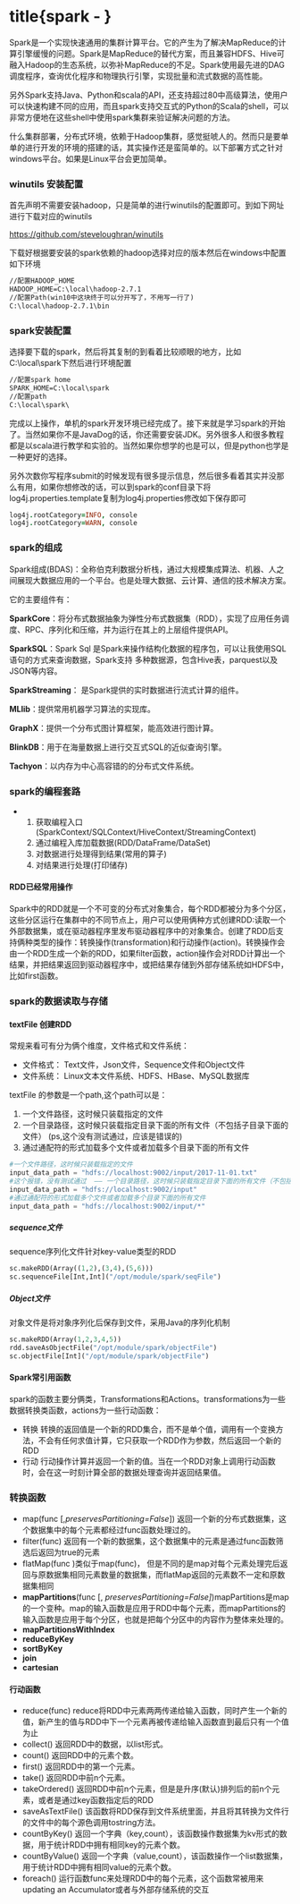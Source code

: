 # title{spark - }
Spark是一个实现快速通用的集群计算平台。它的产生为了解决MapReduce的计算引擎缓慢的问题。Spark是MapReduce的替代方案，而且兼容HDFS、Hive可融入Hadoop的生态系统，以弥补MapReduce的不足。Spark使用最先进的DAG调度程序，查询优化程序和物理执行引擎，实现批量和流式数据的高性能。

另外Spark支持Java、Python和scala的API，还支持超过80中高级算法，使用户可以快速构建不同的应用，而且spark支持交互式的Python的Scala的shell，可以非常方便地在这些shell中使用spark集群来验证解决问题的方法。

什么集群部署，分布式环境，依赖于Hadoop集群，感觉挺唬人的。然而只是要单单的进行开发的环境的搭建的话，其实操作还是蛮简单的。以下部署方式之针对windows平台。如果是Linux平台会更加简单。

### winutils 安装配置

首先声明不需要安装hadoop，只是简单的进行winutils的配置即可。到如下网址进行下载对应的winutils

https://github.com/steveloughran/winutils

下载好根据要安装的spark依赖的hadoop选择对应的版本然后在windows中配置如下环境

```bat
//配置HADOOP_HOME
HADOOP_HOME=C:\local\hadoop-2.7.1
//配置Path(win10中这块终于可以分开写了，不用写一行了)
C:\local\hadoop-2.7.1\bin
```

### spark安装配置

选择要下载的spark，然后将其复制的到看着比较顺眼的地方，比如C:\local\spark下然后进行环境配置

```bat
//配置spark home
SPARK_HOME=C:\local\spark
//配置path
C:\local\spark\
```

完成以上操作，单机的spark开发环境已经完成了。接下来就是学习spark的开始了。当然如果你不是JavaDog的话，你还需要安装JDK。另外很多人和很多教程都是以scala进行教学和实验的。当然如果你想学的也是可以，但是python也学是一种更好的选择。

另外次数你写程序submit的时候发现有很多提示信息，然后很多看着其实并没那么有用，如果你想修改的话，可以到spark的conf目录下将log4j.properties.template复制为log4j.properties修改如下保存即可

```pro
log4j.rootCategory=INFO, console
log4j.rootCategory=WARN, console

```




### spark的组成

Spark组成(BDAS)：全称伯克利数据分析栈，通过大规模集成算法、机器、人之间展现大数据应用的一个平台。也是处理大数据、云计算、通信的技术解决方案。

它的主要组件有：

**SparkCore**：将分布式数据抽象为弹性分布式数据集（RDD），实现了应用任务调度、RPC、序列化和压缩，并为运行在其上的上层组件提供API。

**SparkSQL**：Spark Sql 是Spark来操作结构化数据的程序包，可以让我使用SQL语句的方式来查询数据，Spark支持 多种数据源，包含Hive表，parquest以及JSON等内容。

**SparkStreaming**： 是Spark提供的实时数据进行流式计算的组件。

**MLlib**：提供常用机器学习算法的实现库。

**GraphX**：提供一个分布式图计算框架，能高效进行图计算。

**BlinkDB**：用于在海量数据上进行交互式SQL的近似查询引擎。

**Tachyon**：以内存为中心高容错的的分布式文件系统。



### spark的编程套路

 * 1. 获取编程入口(SparkContext/SQLContext/HiveContext/StreamingContext)
   2. 通过编程入库加载数据(RDD/DataFrame/DataSet)
   3. 对数据进行处理得到结果(常用的算子)
   4. 对结果进行处理(打印储存)

#### RDD已经常用操作

Spark中的RDD就是一个不可变的分布式对象集合，每个RDD都被分为多个分区，这些分区运行在集群中的不同节点上，用户可以使用俩种方式创建RDD:读取一个外部数据集，或在驱动器程序里发布驱动器程序中的对象集合。创建了RDD后支持俩种类型的操作：转换操作(transformation)和行动操作(action)。转换操作会由一个RDD生成一个新的RDD，如果filter函数，action操作会对RDD计算出一个结果，并把结果返回到驱动器程序中，或把结果存储到外部存储系统如HDFS中，比如first函数。



### spark的数据读取与存储

#### textFile 创建RDD

常规来看可有分为俩个维度，文件格式和文件系统：

* 文件格式： Text文件，Json文件，Sequence文件和Object文件
* 文件系统： Linux文本文件系统、HDFS、HBase、MySQL数据库

textFile 的参数是一个path,这个path可以是：
1. 一个文件路径，这时候只装载指定的文件
2. 一个目录路径，这时候只装载指定目录下面的所有文件（不包括子目录下面的文件）  (ps,这个没有测试通过，应该是错误的)
3. 通过通配符的形式加载多个文件或者加载多个目录下面的所有文件

```python
#一个文件路径，这时候只装载指定的文件
input_data_path = "hdfs://localhost:9002/input/2017-11-01.txt"  
#这个报错，没有测试通过  —— 一个目录路径，这时候只装载指定目录下面的所有文件（不包括子目录下面的文件）
input_data_path = "hdfs://localhost:9002/input"  
#通过通配符的形式加载多个文件或者加载多个目录下面的所有文件
input_data_path = "hdfs://localhost:9002/input/*"   
```



##### sequence文件

sequence序列化文件针对key-value类型的RDD

```python
sc.makeRDD(Array((1,2),(3,4),(5,6)))
sc.sequenceFile[Int,Int]("/opt/module/spark/seqFile")
```

##### Object文件

对象文件是将对象序列化后保存到文件，采用Java的序列化机制

```python
sc.makeRDD(Array(1,2,3,4,5))
rdd.saveAsObjectFile("/opt/module/spark/objectFile")
sc.objectFile[Int]("/opt/module/spark/objectFile")
```

#### Spark常引用函数

spark的函数主要分俩类，Transformations和Actions。transformations为一些数据转换类函数，actions为一些行动函数：

* 转换 转换的返回值是一个新的RDD集合，而不是单个值，调用有一个变换方法，不会有任何求值计算，它只获取一个RDD作为参数，然后返回一个新的RDD
* 行动 行动操作计算并返回一个新的值。当在一个RDD对象上调用行动函数时，会在这一时刻计算全部的数据处理查询并返回结果值。

### 转换函数

* map(func [,*preservesPartitioning=False*])  返回一个新的分布式数据集，这个数据集中的每个元素都经过func函数处理过的。
* filter(func) 返回有一个新的数据集，这个数据集中的元素是通过func函数筛选后返回为true的元素
* flatMap(func )类似于map(func)， 但是不同的是map对每个元素处理完后返回与原数据集相同元素数量的数据集，而flatMap返回的元素数不一定和原数据集相同
* **mapPartitions**(func [, *preservesPartitioning=False]*)mapPartitions是map的一个变种。map的输入函数是应用于RDD中每个元素，而mapPartitions的输入函数是应用于每个分区，也就是把每个分区中的内容作为整体来处理的。
* **mapPartitionsWithIndex**
* **reduceByKey**
* **sortByKey**
* **join**
* **cartesian**

####  行动函数

* reduce(func) reduce将RDD中元素两两传递给输入函数，同时产生一个新的值，新产生的值与RDD中下一个元素再被传递给输入函数直到最后只有一个值为止
* collect()  返回RDD中的数据，以list形式。
* count() 返回RDD中的元素个数。
* first()  返回RDD中的第一个元素。
* take() 返回RDD中前n个元素。
* takeOrdered() 返回RDD中前n个元素，但是是升序(默认)排列后的前n个元素，或者是通过key函数指定后的RDD
* saveAsTextFile() 该函数将RDD保存到文件系统里面，并且将其转换为文件行的文件中的每个源色调用tostring方法。
* countByKey() 返回一个字典（key,count），该函数操作数据集为kv形式的数据，用于统计RDD中拥有相同key的元素个数。
* countByValue() 返回一个字典（value,count），该函数操作一个list数据集，用于统计RDD中拥有相同value的元素个数。
* foreach() 运行函数func来处理RDD中的每个元素，这个函数常被用来updating an Accumulator或者与外部存储系统的交互









































